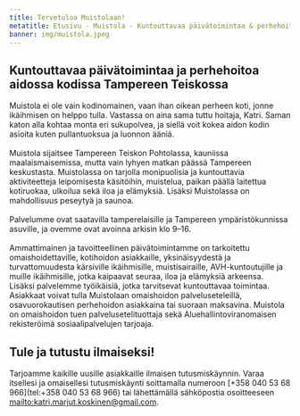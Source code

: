 ```yaml
---
title: Tervetuloa Muistolaan!
metatitle: Etusivu - Muistola - Kuntouttavaa päivätoimintaa & perhehoitoa Tampereella
banner: img/muistola.jpeg
---
```

## Kuntouttavaa päivätoimintaa ja perhehoitoa aidossa kodissa Tampereen Teiskossa

Muistola ei ole vain kodinomainen, vaan ihan oikean perheen koti, jonne ikäihmisen on helppo tulla. Vastassa on aina sama tuttu hoitaja, Katri. Saman katon alla kohtaa monta eri sukupolvea, ja siellä voit kokea aidon kodin asioita kuten pullantuoksua ja luonnon ääniä.<br><br>
Muistola sijaitsee Tampereen Teiskon Pohtolassa, kauniissa maalaismaisemissa, mutta vain lyhyen matkan päässä Tampereen keskustasta. Muistolassa on tarjolla monipuolisia ja kuntouttavia aktiviteetteja leipomisesta käsitöihin, muistelua, paikan päällä laitettua kotiruokaa, ulkoilua sekä iloa ja elämyksiä. Lisäksi Muistolassa on mahdollisuus peseytyä ja saunoa.<br><br>
Palvelumme ovat saatavilla tamperelaisille ja Tampereen ympäristökunnissa asuville, ja ovemme ovat avoinna arkisin klo 9–16.<br><br>
Ammattimainen ja tavoitteellinen päivätoimintamme on tarkoitettu omaishoidettaville, kotihoidon asiakkaille, yksinäisyydestä ja turvattomuudesta kärsiville ikäihmisille, muistisairaille, AVH-kuntoutujille ja muille ikäihmisille, jotka kaipaavat seuraa, iloa ja elämyksiä arkeensa. Lisäksi palvelemme työikäisiä, jotka tarvitsevat kuntouttavaa toimintaa. Asiakkaat voivat tulla Muistolaan omaishoidon palveluseteleillä, osavuorokautisen perhehoidon asiakkaina tai suoraan maksavina. Muistola on omaishoidon tuen palvelusetelituottaja sekä Aluehallintoviranomaisen rekisteröimä sosiaalipalvelujen tarjoaja.

## Tule ja tutustu ilmaiseksi!

Tarjoamme kaikille uusille asiakkaille ilmaisen tutusmiskäynnin. Varaa itsellesi ja omaisellesi tutusmiskäynti soittamalla numeroon \[+358 040 53 68 966](tel:+358 040 53 68 966) tai lähettämällä sähköpostia osoitteeseen <mailto:katri.marjut.koskinen@gmail.com>.

